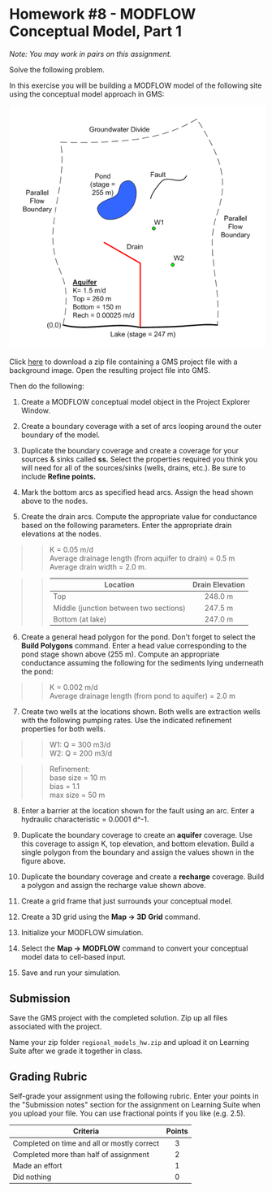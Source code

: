 # Homework #8 - MODFLOW Conceptual Model, Part 1

_Note: You may work in pairs on this assignment._

Solve the following problem.

In this exercise you will be building a MODFLOW model of the following site using the conceptual model approach in GMS:

![sitemap.gif](sitemap.gif)

Click [<u>here</u>](modfconc1.zip) to download a zip file containing a GMS project file with a background image. Open the resulting project file into GMS.

Then do the following:

1) Create a MODFLOW conceptual model object in the Project Explorer Window.

2) Create a boundary coverage with a set of arcs looping around the outer boundary of the model.

3) Duplicate the boundary coverage and create a coverage for your sources & sinks called **ss.** Select the properties required you think you will need for all of the sources/sinks (wells, drains, etc.). Be sure to include **Refine points.**

4) Mark the bottom arcs as specified head arcs. Assign the head shown above to the nodes.

5) Create the drain arcs. Compute the appropriate value for conductance based on the following parameters. Enter the appropriate drain elevations at the nodes.

>>K = 0.05 m/d<br>
>>Average drainage length (from aquifer to drain) = 0.5 m<br>
>>Average drain width = 2.0 m.

>>| Location                               | Drain Elevation |
>>|----------------------------------------|:---------------:|
>>| Top                                    |     248.0 m     |
>>| Middle (junction between two sections) |     247.5 m     |
>>| Bottom (at lake)                       |     247.0 m     |

6) Create a general head polygon for the pond. Don't forget to select the **Build Polygons** command. Enter a head value corresponding to the pond stage shown above (255 m). Compute an appropriate conductance assuming the following for the sediments lying underneath the pond:

>>K = 0.002 m/d<br>
>>Average drainage length (from pond to aquifer) = 2.0 m

7) Create two wells at the locations shown. Both wells are extraction wells with the following pumping rates. Use the indicated refinement properties for both wells.

>>W1: Q = 300 m3/d<br>
>>W2: Q = 200 m3/d

>>Refinement:<br>
>>base size = 10 m<br>
>>bias = 1.1<br>
>>max size = 50 m

8) Enter a barrier at the location shown for the fault using an arc. Enter a hydraulic characteristic = 0.0001 d^-1.

9) Duplicate the boundary coverage to create an **aquifer** coverage. Use this coverage to assign K, top elevation, and bottom elevation. Build a single polygon from the boundary and assign the values shown in the figure above.

10) Duplicate the boundary coverage and create a **recharge** coverage. Build a polygon and assign the recharge value shown above.

11) Create a grid frame that just surrounds your conceptual model.

12) Create a 3D grid using the **Map -> 3D Grid** command.

13) Initialize your MODFLOW simulation.

14) Select the **Map -> MODFLOW** command to convert your conceptual model data to cell-based input.

15) Save and run your simulation.

## Submission

Save the GMS project with the completed solution. Zip up all files associated with the project.

Name your zip folder `regional_models_hw.zip` and upload it on Learning Suite after we grade it together in class.

## Grading Rubric

Self-grade your assignment using the following rubric. Enter your points in the "Submission notes" section for the assignment on Learning Suite when you upload your file. You can use fractional points if you like (e.g. 2.5).

| Criteria                                    | Points |
|---------------------------------------------|:------:|
| Completed on time and all or mostly correct |   3    |
| Completed more than half of assignment      |   2    |
| Made an effort                              |   1    |
| Did nothing                                 |   0    |
